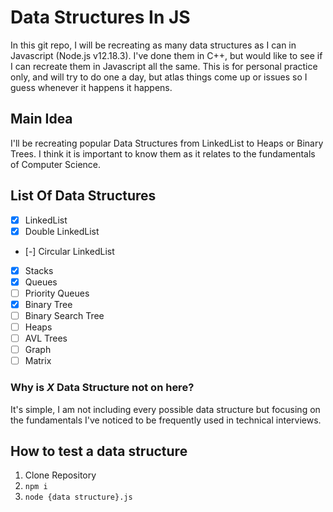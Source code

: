 # Data Structures In JS
In this git repo, I will be recreating as many data structures as I can in Javascript (Node.js v12.18.3). I've
done them in C++, but would like to see if I can recreate them in
Javascript all the same. This is for personal practice only, and will
try to do one a day, but atlas things come up or issues so I guess
whenever it happens it happens.

## Main Idea 
I'll be recreating popular Data Structures from LinkedList to Heaps or Binary Trees. I think it is important to know
them as it relates to the fundamentals of Computer Science.

## List Of Data Structures

- [x] LinkedList
- [x] Double LinkedList
- [-] Circular LinkedList
- [x] Stacks
- [x] Queues
- [ ] Priority Queues
- [x] Binary Tree
- [ ] Binary Search Tree
- [ ] Heaps
- [ ] AVL Trees
- [ ] Graph
- [ ] Matrix

### Why is _X_ Data Structure not on here? 
It's simple, I am not including every possible data structure but focusing on the
fundamentals I've noticed to be frequently used in technical
interviews.

## How to test a data structure

1.  Clone Repository
2.  `npm i`
3.  `node {data structure}.js`
